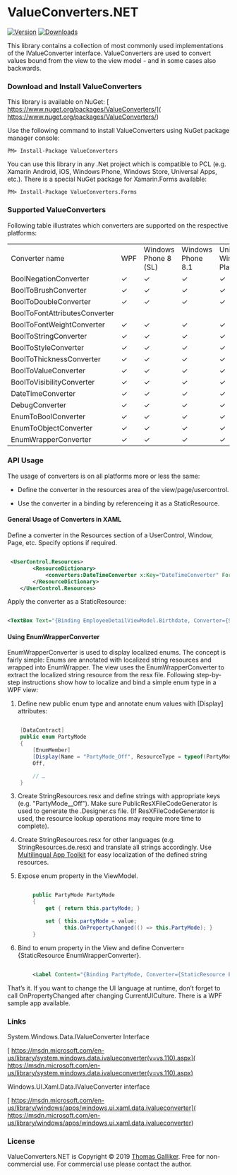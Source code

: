 # ValueConverters.NET 
[![Version](https://img.shields.io/nuget/v/ValueConverters.svg)](https://www.nuget.org/packages/ValueConverters)  [![Downloads](https://img.shields.io/nuget/dt/ValueConverters.svg)](https://www.nuget.org/packages/ValueConverters)

This library contains a collection of most commonly used implementations of the IValueConverter interface. ValueConverters are used to convert values bound from the view to the view model - and in some cases also backwards. 

### Download and Install ValueConverters 

This library is available on NuGet: [ https://www.nuget.org/packages/ValueConverters/]( https://www.nuget.org/packages/ValueConverters/)  

Use the following command to install ValueConverters using NuGet package manager console: 

```PM> Install-Package ValueConverters``` 

You can use this library in any .Net project which is compatible to PCL (e.g. Xamarin Android, iOS, Windows Phone, Windows Store, Universal Apps, etc.). There is a special NuGet package for Xamarin.Forms available: 

```PM> Install-Package ValueConverters.Forms``` 

### Supported ValueConverters 

Following table illustrates which converters are supported on the respective platforms: 

<table> 
  <tr> 
    <td>Converter name</td> 
    <td>WPF</td> 
    <td>Windows Phone 8 (SL)</td> 
    <td>Windows Phone 8.1</td> 
    <td>Universal Windows Platform</td> 
    <td>Xamarin Forms</td> 
  </tr> 
  <tr> 
    <td>BoolNegationConverter</td> 
    <td>✓</td> 
    <td>✓</td> 
    <td>✓</td> 
    <td>✓</td> 
    <td>✓</td> 
  </tr> 
  <tr> 
    <td>BoolToBrushConverter</td> 
    <td>✓</td> 
    <td>✓</td> 
    <td>✓</td> 
    <td>✓</td> 
    <td></td> 
  </tr> 
  <tr> 
    <td>BoolToDoubleConverter</td> 
    <td>✓</td> 
    <td>✓</td> 
    <td>✓</td> 
    <td>✓</td> 
    <td>✓</td> 
  </tr> 
  <tr> 
    <td>BoolToFontAttributesConverter</td> 
    <td></td> 
    <td></td> 
    <td></td> 
    <td></td> 
    <td>✓</td> 
  </tr> 
  <tr> 
    <td>BoolToFontWeightConverter</td> 
    <td>✓</td> 
    <td>✓</td> 
    <td>✓</td> 
    <td>✓</td> 
    <td></td> 
  </tr> 
  <tr> 
    <td>BoolToStringConverter</td> 
    <td>✓</td> 
    <td>✓</td> 
    <td>✓</td> 
    <td>✓</td> 
    <td>✓</td> 
  </tr> 
  <tr> 
    <td>BoolToStyleConverter</td> 
    <td>✓</td> 
    <td>✓</td> 
    <td>✓</td> 
    <td>✓</td> 
    <td>✓</td> 
  </tr> 
  <tr> 
    <td>BoolToThicknessConverter</td> 
    <td>✓</td> 
    <td>✓</td> 
    <td>✓</td> 
    <td>✓</td> 
    <td>✓</td> 
  </tr> 
  <tr> 
    <td>BoolToValueConverter</td> 
    <td>✓</td> 
    <td>✓</td> 
    <td>✓</td> 
    <td>✓</td> 
    <td>✓</td> 
  </tr> 
  <tr> 
    <td>BoolToVisibilityConverter</td> 
    <td>✓</td> 
    <td>✓</td> 
    <td>✓</td> 
    <td>✓</td> 
    <td></td> 
  </tr> 
  <tr> 
    <td>DateTimeConverter</td> 
    <td>✓</td> 
    <td>✓</td> 
    <td>✓</td> 
    <td>✓</td> 
    <td>✓</td> 
  </tr> 
  <tr> 
    <td>DebugConverter</td> 
    <td>✓</td> 
    <td>✓</td> 
    <td>✓</td> 
    <td>✓</td> 
    <td>✓</td> 
  </tr> 
  <tr> 
    <td>EnumToBoolConverter</td> 
    <td>✓</td> 
    <td>✓</td> 
    <td>✓</td> 
    <td>✓</td> 
    <td>✓</td> 
  </tr> 
  <tr> 
    <td>EnumToObjectConverter</td> 
    <td>✓</td> 
    <td>✓</td> 
    <td>✓</td> 
    <td>✓</td> 
    <td>✓</td> 
  </tr> 
  <tr> 
    <td>EnumWrapperConverter</td> 
    <td>✓</td> 
    <td>✓</td> 
    <td>✓</td> 
    <td>✓</td> 
    <td>✓</td> 
  </tr> 
</table> 


### API Usage 

The usage of converters is on all platforms more or less the same: 

* Define the converter in the resources area of the view/page/usercontrol. 

* Use the converter in a binding by referenceing  it as a StaticResource. 

#### General Usage of Converters in XAML 

Define a converter in the Resources section of a UserControl, Window, Page, etc. Specify options if required. 

```xml 

 <UserControl.Resources> 
        <ResourceDictionary> 
            <converters:DateTimeConverter x:Key="DateTimeConverter" Format="d" MinValueString="-"/> 
        </ResourceDictionary> 
    </UserControl.Resources> 

``` 

Apply the converter as a StaticResource: 

```xml 

<TextBox Text="{Binding EmployeeDetailViewModel.Birthdate, Converter={StaticResource DateTimeConverter}}"/> 

``` 

#### Using EnumWrapperConverter 

EnumWrapperConverter is used to display localized enums. The concept is fairly simple: Enums are annotated with localized string resources and wrapped into EnumWrapper<TEnumType>. The view uses the EnumWrapperConverter to extract the localized
string resource from the resx file. Following step-by-step instructions show how to localize and bind a simple enum type in a WPF view: 

1) Define new public enum type and annotate enum values with [Display] attributes: 

```cs 

    [DataContract] 
    public enum PartyMode 
    { 
        [EnumMember] 
        [Display(Name = "PartyMode_Off", ResourceType = typeof(PartyModeResources))] 
        Off, 

        // … 
    } 
``` 

3) Create StringResources.resx and define strings with appropriate keys (e.g. "PartyMode__Off"). Make sure PublicResXFileCodeGenerator is used to generate the .Designer.cs file. (If ResXFileCodeGenerator is used, the resource lookup operations may require more time to complete).

4) Create StringResources.resx for other languages (e.g. StringResources.de.resx) and translate all strings accordingly. Use [Multilingual App Toolkit]( https://visualstudiogallery.msdn.microsoft.com/6dab9154-a7e1-46e4-bbfa-18b5e81df520) 
for easy localization of the defined string resources. 

5) Expose enum property in the ViewModel. 

```cs 

        public PartyMode PartyMode 
        { 
            get { return this.partyMode; } 

            set { this.partyMode = value; 
                  this.OnPropertyChanged(() => this.PartyMode); } 
        } 

``` 

6) Bind to enum property in the View and define Converter={StaticResource EnumWrapperConverter}. 

```xml 

        <Label Content="{Binding PartyMode, Converter={StaticResource EnumWrapperConverter}}" /> 

``` 

That’s it. If you want to change the UI language at runtime, don’t forget to call OnPropertyChanged after changing CurrentUICulture. There is a WPF sample app available. 

### Links 

System.Windows.Data.IValueConverter Interface 

[ https://msdn.microsoft.com/en-us/library/system.windows.data.ivalueconverter(v=vs.110).aspx]( https://msdn.microsoft.com/en-us/library/system.windows.data.ivalueconverter(v=vs.110).aspx)  

Windows.UI.Xaml.Data.IValueConverter interface 

[ https://msdn.microsoft.com/en-us/library/windows/apps/windows.ui.xaml.data.ivalueconverter]( https://msdn.microsoft.com/en-us/library/windows/apps/windows.ui.xaml.data.ivalueconverter)  

### License 

ValueConverters.NET is Copyright &copy; 2019 [Thomas Galliker]( https://ch.linkedin.com/in/thomasgalliker). Free for non-commercial use. For commercial use please contact the author. 
